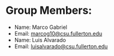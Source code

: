 # Group Members:
* Name: Marco Gabriel 
* Email: marcog10@csu.fullerton.edu
* Name: Luis Alvarado
* Email: luisalvarado@csu.fullerton.edu
